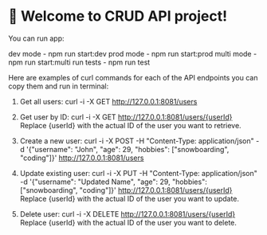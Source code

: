 # 🚀 Welcome to CRUD API project!

You can run app:

dev mode - npm run start:dev
prod mode - npm run start:prod
multi mode - npm run start:multi
run tests - npm run test

Here are examples of curl commands for each of the API endpoints you can copy them and run in terminal:

1. Get all users:
curl -i -X GET http://127.0.0.1:8081/users

2. Get user by ID:
curl -i -X GET http://127.0.0.1:8081/users/{userId}
Replace {userId} with the actual ID of the user you want to retrieve.

3. Create a new user:
curl -i -X POST -H "Content-Type: application/json" -d '{"username": "John", "age": 29, "hobbies": ["snowboarding", "coding"]}' http://127.0.0.1:8081/users

4. Update existing user:
curl -i -X PUT -H "Content-Type: application/json" -d '{"username": "Updated Name", "age": 29, "hobbies": ["snowboarding", "coding"]}' http://127.0.0.1:8081/users/{userId}
Replace {userId} with the actual ID of the user you want to update.

5. Delete user:
curl -i -X DELETE http://127.0.0.1:8081/users/{userId}
Replace {userId} with the actual ID of the user you want to delete.
